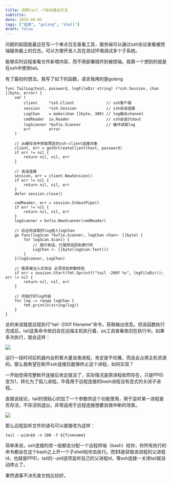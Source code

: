 ```yaml
---
title: 远程tail -f自动退出方法
subtitle: 
date: 2019-04-05
tags: ["运维", "golang", "shell"]
draft: false
---
```


问题的起因是最近在写一个单点日志查看工具，服务端可以通过ssh协议查看被控端服务器上的日志。可以方便开发人员在测试环境调试多个子系统。

能够实时远程查看文件新增内容，而不用部署插件到被控端。我第一个想到的就是在ssh中使用tail。

<!--more-->

有了最初的想法，我写了如下的函数，语言我用的是golang

```golang
func TailLog(host, password, logFileDir string) (*ssh.Session, chan []byte, error) {
    var (
        client     *ssh.Client              // ssh客户端
        session    *ssh.Session             // ssh会话连接
        LogChan    = make(chan []byte, 300) // log输出channel
        cmdReader  io.Reader                // ssh会话Stdout
        logScanner *bufio.Scanner           // 缓冲读取log
        err        error
    )

    // 从缓存池中获取预定的ssh-client连接对象
    client, err = getOrCreateClient(host, password)
    if err != nil {
        return nil, nil, err
    }

    // 会话连接
    session, err = client.NewSession()
    if err != nil {
        return nil, nil, err
    }
    defer session.close()

    cmdReader, err = session.StdoutPipe()
    if err != nil {
        return nil, nil, err
    }
    logScanner = bufio.NewScanner(cmdReader)

    // 后台将读取的log放入logChan
    go func(logScan *bufio.Scanner, logChan chan<- []byte) {
        for logScan.Scan() {
            // 按行发送，行尾附加回车换行符
            LogChan <- []byte(logScan.Text())
        }
    }(logScanner, LogChan)

    // 极易被注入式攻击 必须添加参数校验
    if err = session.Start(fmt.Sprintf("tail -200f %s", logFileDir)); err != nil {
        return nil, nil, err
    }

    // 开始打印log内容
    for log := range logChan {
        fmt.println(string(log))
    }
}
```

总的来说就是远程执行"tail -200f filename"命令，获取输出信息。但该函数执行完成后，tail这条命令依旧会在远端主机执行着，ps工具查看依旧在执行中。如果多次执行，就会这样：

![](https://images.moonlightming.top/images/20190404180938.png)

运行一段时间后机器内会积累大量该类进程，肯定是不优雅，而且会占用主机资源的。那么我希望在断开ssh连接后能够终止这个进程，如何实现？

一开始觉得完整断开连接后肯定就没了，实际情况是原进程依然存在，只是PPID变为1，转化为了孤儿进程。毕竟用于远程连接的bash进程没有显式的关闭子进程。

直接说结论，tail的很贴心的加了一个参数供这个功能使用，用于监听某一进程是否存活，不存活则退出，非常适用于远程连接想要自我中断的场景。

![](https://images.moonlightming.top/images/20190405222105.png)

那么远程监听文件的语句可以直接改为这样：

```shell
tail --pid=$$ -n 200 -f ${finename}
```

简单来说，ssh连接的库一般都会分配一个远程终端（bash）给你，你所有执行的命令都会在这个bash之上开一个子shell给你去执行。而$$是获取该进程的父进程id，也就是PPID，tail的--pid选项监听自己的父进程id，等ssh连接一关闭tail就自动停止了。

果然遇事不决先查文档比较好。